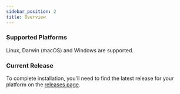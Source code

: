 ```yaml
---
sidebar_position: 2
title: Overview
---
```


### Supported Platforms

Linux, Darwin (macOS) and Windows are supported.

### Current Release

To complete installation, you'll need to find the latest release for your
platform on the
[releases page](https://github.com/livepeer/go-livepeer/releases).

